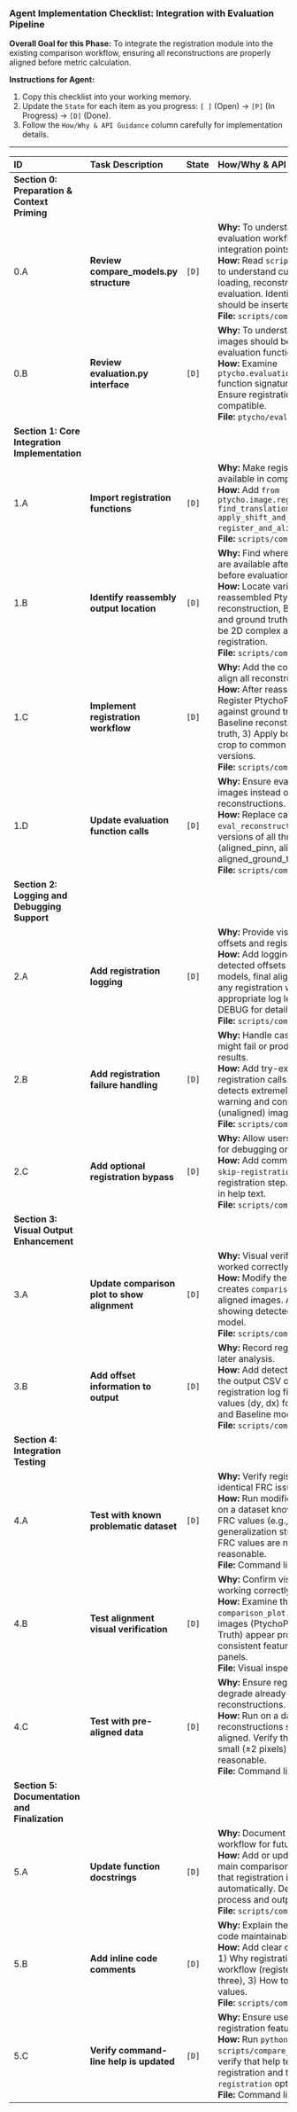### **Agent Implementation Checklist: Integration with Evaluation Pipeline**

**Overall Goal for this Phase:** To integrate the registration module into the existing comparison workflow, ensuring all reconstructions are properly aligned before metric calculation.

**Instructions for Agent:**
1.  Copy this checklist into your working memory.
2.  Update the `State` for each item as you progress: `[ ]` (Open) -> `[P]` (In Progress) -> `[D]` (Done).
3.  Follow the `How/Why & API Guidance` column carefully for implementation details.

---

| ID  | Task Description                                   | State | How/Why & API Guidance                                                                                                                                                                                                                                                                                                                                                                                                                                                                                                                                                                                                                                                                                                                                                                                                                                                                                                                                                                                                                                                                                                                                                                                                                                                                                                                                                                                                                                                                                                                                                                                                                                                                                                                                                                                                                                                                                                                                                                                                                                                                                                                                                                                                                                                                                                                                                                                                                                                                                                                                                                                                                                                                                                                                                                                                                                                                                                                                                                                                                                                                                                                                                                                                                                                                                                                                                                                                                                                                                                                                                                                                                                                                                                                                                                                                                                                                                                                                                                                                                                                                                                                                                                                                                                                                                                                                                                                                                                                                                                                                                                                                                                                                                                                                                                                                                                                                                                                                                                                                                                                                                                                                                                                                                                                                                                                                                                                                                                                                                                                                                                                                                                                                                                                                                                                                                                                                                                                                                                                                                                                                                                                                                                                                                                                                                                                                                                                                                                                                                                                                                                                                                                                                                                                                                                                                                                                                                                                                                                                                                                                                                                                                                                                                                                                                                                                                                                                                                                                                                                                                                                                                                                                                                                                                                                                                                                                                                                                                                                                                                                                                                                                                                                                                                                                                                                                                                                                                                                                                                                                                                                                                                                                                                                                                                                                                                               |
| :-- | :------------------------------------------------- | :---- | :--------------------------------------------------
| **Section 0: Preparation & Context Priming**
| 0.A | **Review compare_models.py structure**             | `[D]` | **Why:** To understand the current evaluation workflow and identify integration points. <br> **How:** Read `scripts/compare_models.py` to understand current flow: model loading, reconstruction, reassembly, evaluation. Identify where registration should be inserted. <br> **File:** `scripts/compare_models.py`.
| 0.B | **Review evaluation.py interface**                 | `[D]` | **Why:** To understand how aligned images should be passed to the evaluation function. <br> **How:** Examine `ptycho.evaluation.eval_reconstruction` function signature and requirements. Ensure registration output is compatible. <br> **File:** `ptycho/evaluation.py`.
| **Section 1: Core Integration Implementation**
| 1.A | **Import registration functions**                  | `[D]` | **Why:** Make registration functions available in compare_models.py. <br> **How:** Add `from ptycho.image.registration import find_translation_offset, apply_shift_and_crop, register_and_align` to imports section. <br> **File:** `scripts/compare_models.py`.
| 1.B | **Identify reassembly output location**            | `[D]` | **Why:** Find where reconstructed objects are available after reassembly but before evaluation. <br> **How:** Locate variables containing reassembled PtychoPINN reconstruction, Baseline reconstruction, and ground truth object. These should be 2D complex arrays ready for registration. <br> **File:** `scripts/compare_models.py`.
| 1.C | **Implement registration workflow**                | `[D]` | **Why:** Add the core registration logic to align all reconstructions. <br> **How:** After reassembly, add code to: 1) Register PtychoPINN reconstruction against ground truth, 2) Register Baseline reconstruction against ground truth, 3) Apply both alignments and crop to common region. Store aligned versions. <br> **File:** `scripts/compare_models.py`.
| 1.D | **Update evaluation function calls**               | `[D]` | **Why:** Ensure evaluation uses aligned images instead of original reconstructions. <br> **How:** Replace calls to `eval_reconstruction` to use aligned versions of all three images (aligned_pinn, aligned_baseline, aligned_ground_truth). <br> **File:** `scripts/compare_models.py`.
| **Section 2: Logging and Debugging Support**
| 2.A | **Add registration logging**                       | `[D]` | **Why:** Provide visibility into detected offsets and registration results. <br> **How:** Add logging statements to report detected offsets (dy, dx) for both models, final aligned image shapes, and any registration warnings. Use appropriate log levels (INFO for results, DEBUG for details). <br> **File:** `scripts/compare_models.py`.
| 2.B | **Add registration failure handling**              | `[D]` | **Why:** Handle cases where registration might fail or produce unreasonable results. <br> **How:** Add try-except blocks around registration calls. If registration fails or detects extremely large offsets, log warning and continue with original (unaligned) images. <br> **File:** `scripts/compare_models.py`.
| 2.C | **Add optional registration bypass**               | `[D]` | **Why:** Allow users to disable registration for debugging or comparison purposes. <br> **How:** Add command-line argument `--skip-registration` that bypasses the registration step. Document this option in help text. <br> **File:** `scripts/compare_models.py`.
| **Section 3: Visual Output Enhancement**
| 3.A | **Update comparison plot to show alignment**       | `[D]` | **Why:** Visual verification that registration worked correctly. <br> **How:** Modify the visualization code that creates `comparison_plot.png` to use aligned images. Add text annotation showing detected offsets for each model. <br> **File:** `scripts/compare_models.py`.
| 3.B | **Add offset information to output**               | `[D]` | **Why:** Record registration results for later analysis. <br> **How:** Add detected offset information to the output CSV or create a separate registration log file. Include offset values (dy, dx) for both PtychoPINN and Baseline models. <br> **File:** `scripts/compare_models.py`.
| **Section 4: Integration Testing**
| 4.A | **Test with known problematic dataset**           | `[D]` | **Why:** Verify registration resolves the identical FRC issue. <br> **How:** Run modified `compare_models.py` on a dataset known to produce identical FRC values (e.g., from previous generalization study results). Verify FRC values are now different and reasonable. <br> **File:** Command line execution.
| 4.B | **Test alignment visual verification**             | `[D]` | **Why:** Confirm visual alignment is working correctly. <br> **How:** Examine the generated `comparison_plot.png` to verify all three images (PtychoPINN, Baseline, Ground Truth) appear properly aligned. Look for consistent feature positions across all panels. <br> **File:** Visual inspection of output.
| 4.C | **Test with pre-aligned data**                    | `[D]` | **Why:** Ensure registration doesn't degrade already-aligned reconstructions. <br> **How:** Run on a dataset where reconstructions should already be well-aligned. Verify that detected offsets are small (±2 pixels) and metrics remain reasonable. <br> **File:** Command line execution.
| **Section 5: Documentation and Finalization**
| 5.A | **Update function docstrings**                     | `[D]` | **Why:** Document the new registration workflow for future users. <br> **How:** Add or update docstring for the main comparison function to explain that registration is now performed automatically. Describe the alignment process and output format. <br> **File:** `scripts/compare_models.py`.
| 5.B | **Add inline code comments**                      | `[D]` | **Why:** Explain the registration logic for code maintainability. <br> **How:** Add clear comments explaining: 1) Why registration is needed, 2) The workflow (register both vs GT, align all three), 3) How to interpret logged offset values. <br> **File:** `scripts/compare_models.py`.
| 5.C | **Verify command-line help is updated**           | `[D]` | **Why:** Ensure users understand the new registration feature. <br> **How:** Run `python scripts/compare_models.py --help` and verify that help text mentions automatic registration and the `--skip-registration` option if implemented. <br> **File:** Command line execution.